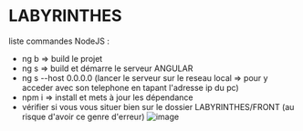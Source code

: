 # LABYRINTHES

liste commandes NodeJS :
- ng b => build le projet
- ng s => build et démarre le serveur ANGULAR
- ng s --host 0.0.0.0 (lancer le serveur sur le reseau local => pour y acceder avec son telephone en tapant l'adresse ip du pc)
- npm i => install et mets à jour les dépendance
- vérifier si vous vous situer bien sur le dossier LABYRINTHES/FRONT (au risque d'avoir ce genre d'erreur) ![image](https://github.com/user-attachments/assets/85eabdd1-a984-416c-ae14-ac9ab4843ca3)

